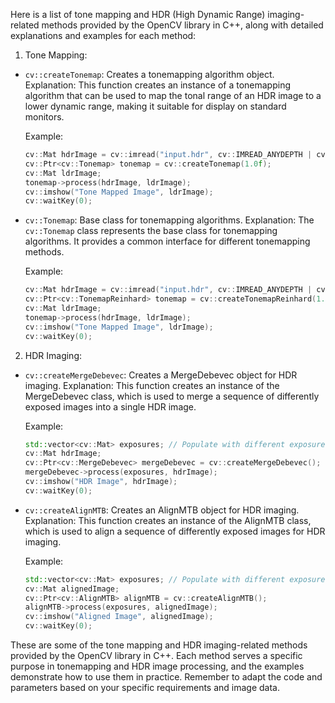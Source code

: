 Here is a list of tone mapping and HDR (High Dynamic Range) imaging-related methods provided by the OpenCV library in C++, along with detailed explanations and examples for each method:

1. Tone Mapping:

- `cv::createTonemap`: Creates a tonemapping algorithm object.
  Explanation: This function creates an instance of a tonemapping algorithm that can be used to map the tonal range of an HDR image to a lower dynamic range, making it suitable for display on standard monitors.

  Example:
  ```cpp
  cv::Mat hdrImage = cv::imread("input.hdr", cv::IMREAD_ANYDEPTH | cv::IMREAD_COLOR);
  cv::Ptr<cv::Tonemap> tonemap = cv::createTonemap(1.0f);
  cv::Mat ldrImage;
  tonemap->process(hdrImage, ldrImage);
  cv::imshow("Tone Mapped Image", ldrImage);
  cv::waitKey(0);
  ```

- `cv::Tonemap`: Base class for tonemapping algorithms.
  Explanation: The `cv::Tonemap` class represents the base class for tonemapping algorithms. It provides a common interface for different tonemapping methods.

  Example:
  ```cpp
  cv::Mat hdrImage = cv::imread("input.hdr", cv::IMREAD_ANYDEPTH | cv::IMREAD_COLOR);
  cv::Ptr<cv::TonemapReinhard> tonemap = cv::createTonemapReinhard(1.0f);
  cv::Mat ldrImage;
  tonemap->process(hdrImage, ldrImage);
  cv::imshow("Tone Mapped Image", ldrImage);
  cv::waitKey(0);
  ```

2. HDR Imaging:

- `cv::createMergeDebevec`: Creates a MergeDebevec object for HDR imaging.
  Explanation: This function creates an instance of the MergeDebevec class, which is used to merge a sequence of differently exposed images into a single HDR image.

  Example:
  ```cpp
  std::vector<cv::Mat> exposures; // Populate with different exposures of the same scene
  cv::Mat hdrImage;
  cv::Ptr<cv::MergeDebevec> mergeDebevec = cv::createMergeDebevec();
  mergeDebevec->process(exposures, hdrImage);
  cv::imshow("HDR Image", hdrImage);
  cv::waitKey(0);
  ```

- `cv::createAlignMTB`: Creates an AlignMTB object for HDR imaging.
  Explanation: This function creates an instance of the AlignMTB class, which is used to align a sequence of differently exposed images for HDR imaging.

  Example:
  ```cpp
  std::vector<cv::Mat> exposures; // Populate with different exposures of the same scene
  cv::Mat alignedImage;
  cv::Ptr<cv::AlignMTB> alignMTB = cv::createAlignMTB();
  alignMTB->process(exposures, alignedImage);
  cv::imshow("Aligned Image", alignedImage);
  cv::waitKey(0);
  ```

These are some of the tone mapping and HDR imaging-related methods provided by the OpenCV library in C++. Each method serves a specific purpose in tonemapping and HDR image processing, and the examples demonstrate how to use them in practice. Remember to adapt the code and parameters based on your specific requirements and image data.